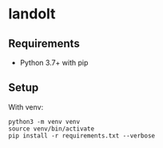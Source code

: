 # landolt

## Requirements

- Python 3.7+ with pip

## Setup

With venv:

```shell
python3 -m venv venv
source venv/bin/activate
pip install -r requirements.txt --verbose
```